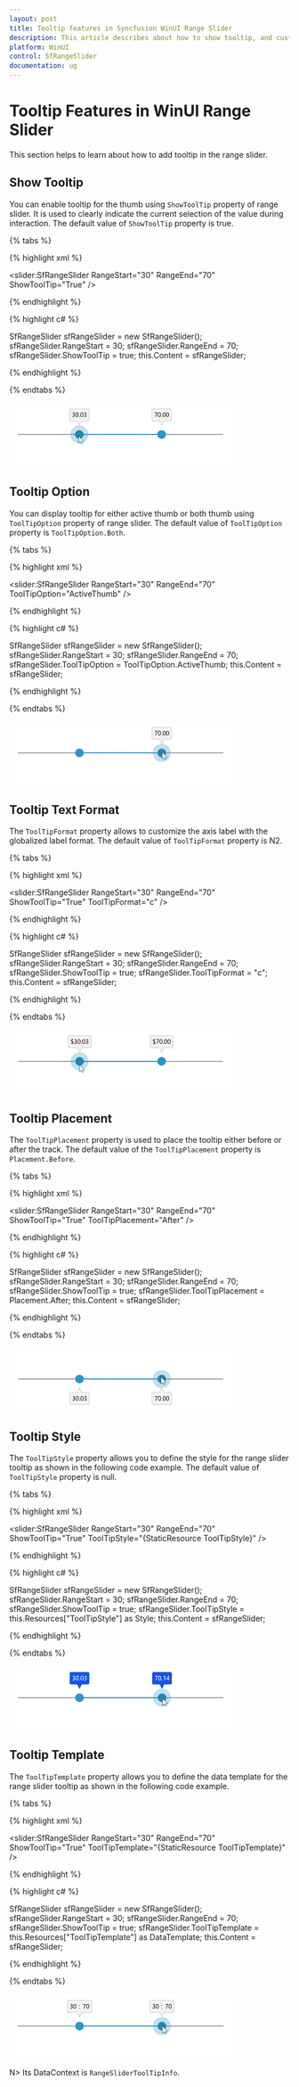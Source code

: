 ```yaml
---
layout: post
title: Tooltip features in Syncfusion WinUI Range Slider
description: This article describes about how to show tooltip, and customize its appearance of syncfusion Range Slider control in WinUI platform.
platform: WinUI
control: SfRangeSlider
documentation: ug
---
```


# Tooltip Features in WinUI Range Slider

This section helps to learn about how to add tooltip in the range slider.

## Show Tooltip

You can enable tooltip for the thumb using `ShowToolTip` property of range slider. It is used to clearly indicate the current selection of the value during interaction. The default value of `ShowToolTip` property is true.

{% tabs %}

{% highlight xml %}

<slider:SfRangeSlider RangeStart="30"
                      RangeEnd="70"
                      ShowToolTip="True" />

{% endhighlight %}

{% highlight c# %}

SfRangeSlider sfRangeSlider = new SfRangeSlider();
sfRangeSlider.RangeStart = 30;
sfRangeSlider.RangeEnd = 70;
sfRangeSlider.ShowToolTip = true;
this.Content = sfRangeSlider;

{% endhighlight %}

{% endtabs %}

![Range slider with tooltip](images/tooltip/slider-tooltip.png)

## Tooltip Option

You can display tooltip for either active thumb or both thumb using `ToolTipOption` property of range slider. The default value of `ToolTipOption` property is `ToolTipOption.Both`.

{% tabs %}

{% highlight xml %}

<slider:SfRangeSlider RangeStart="30"
                      RangeEnd="70"
                      ToolTipOption="ActiveThumb" />

{% endhighlight %}

{% highlight c# %}

SfRangeSlider sfRangeSlider = new SfRangeSlider();
sfRangeSlider.RangeStart = 30;
sfRangeSlider.RangeEnd = 70;
sfRangeSlider.ToolTipOption = ToolTipOption.ActiveThumb;
this.Content = sfRangeSlider;

{% endhighlight %}

{% endtabs %}

![Range slider with tooltip option customization](images/tooltip/slider-tooltipoption.png)

## Tooltip Text Format

The `ToolTipFormat` property allows to customize the axis label with the globalized label format. The default value of `ToolTipFormat` property is N2.

{% tabs %}

{% highlight xml %}

<slider:SfRangeSlider RangeStart="30"
                      RangeEnd="70"
                      ShowToolTip="True"
                      ToolTipFormat="c" />

{% endhighlight %}

{% highlight c# %}

SfRangeSlider sfRangeSlider = new SfRangeSlider();
sfRangeSlider.RangeStart = 30;
sfRangeSlider.RangeEnd = 70;
sfRangeSlider.ShowToolTip = true;
sfRangeSlider.ToolTipFormat = "c";
this.Content = sfRangeSlider;

{% endhighlight %}

{% endtabs %}

![Range slider with tooltip format customization](images/tooltip/slider-tooltipformat.png)

## Tooltip Placement

The `ToolTipPlacement` property is used to place the tooltip either before or after the track. The default value of the `ToolTipPlacement` property is `Placement.Before`.

{% tabs %}

{% highlight xml %}

<slider:SfRangeSlider RangeStart="30"
                      RangeEnd="70"
                      ShowToolTip="True"
                      ToolTipPlacement="After" />

{% endhighlight %}

{% highlight c# %}

SfRangeSlider sfRangeSlider = new SfRangeSlider();
sfRangeSlider.RangeStart = 30;
sfRangeSlider.RangeEnd = 70;
sfRangeSlider.ShowToolTip = true;
sfRangeSlider.ToolTipPlacement = Placement.After;
this.Content = sfRangeSlider;

{% endhighlight %}

{% endtabs %}

![Range slider with tooltip placement customization](images/tooltip/slider-tooltipplacement.png)

## Tooltip Style

The `ToolTipStyle` property allows you to define the style for the range slider tooltip as shown in the following code example. The default value of `ToolTipStyle` property is null.

{% tabs %}

{% highlight xml %}

<Style x:Name="ToolTipStyle"
       TargetType="slider:SliderToolTip">
    <Setter Property="Background"
            Value="#1257eb" />
    <Setter Property="Foreground"
            Value="White" />
</Style>

<slider:SfRangeSlider RangeStart="30"
                      RangeEnd="70"
                      ShowToolTip="True"
                      ToolTipStyle="{StaticResource ToolTipStyle}" />

{% endhighlight %}

{% highlight c# %}

SfRangeSlider sfRangeSlider = new SfRangeSlider();
sfRangeSlider.RangeStart = 30;
sfRangeSlider.RangeEnd = 70;
sfRangeSlider.ShowToolTip = true;
sfRangeSlider.ToolTipStyle = this.Resources["ToolTipStyle"] as Style;
this.Content = sfRangeSlider;

{% endhighlight %}

{% endtabs %}

![Range slider with tooltip style](images/tooltip/slider-tooltipstyle.png)

## Tooltip Template

The `ToolTipTemplate` property allows you to define the data template for the range slider tooltip as shown in the following code example.

{% tabs %}

{% highlight xml %}

<DataTemplate x:Name="ToolTipTemplate">
    <StackPanel Orientation="Horizontal">
        <TextBlock Text="{Binding RangeStartValue}" />
        <TextBlock Text=":"
                   Margin="5,0,5,0" />
        <TextBlock Text="{Binding RangeEndValue}" />
    </StackPanel>
</DataTemplate>

<slider:SfRangeSlider RangeStart="30"
                      RangeEnd="70"
                      ShowToolTip="True"
                      ToolTipTemplate="{StaticResource ToolTipTemplate}" />

{% endhighlight %}

{% highlight c# %}

SfRangeSlider sfRangeSlider = new SfRangeSlider();
sfRangeSlider.RangeStart = 30;
sfRangeSlider.RangeEnd = 70;
sfRangeSlider.ShowToolTip = true;
sfRangeSlider.ToolTipTemplate = this.Resources["ToolTipTemplate"] as DataTemplate;
this.Content = sfRangeSlider;

{% endhighlight %}

{% endtabs %}

![Range slider with tooltip template](images/tooltip/slider-tooltiptemplate.png)

N> Its DataContext is `RangeSliderToolTipInfo`.